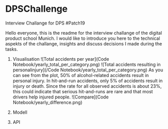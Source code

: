 # DPSChallenge
Interview Challange for DPS #Patch19


Hello everyone,
this is the readme for the interview challange of the digital product school Munich. I would like to introduce you here to the technical aspekts of the challange, insights and discuss decisions I made during the tasks.

1. Visualisation
![Total accidents per year](Code Notebook/yearly_total_per_category.png)
![Total accidents resulting in personalinjury](/Code Notebook/yearly_total_per_category.png)
As you can see from the plot, 50% of alcohol-related accidents result in personal injury. In hit-and-run accidents, only 5% of accidents result in injury or death. Since the rate for all observed accidents is about 23%, this could indicate that serious hit-and-runs are rare and that most drivers help injured people.
![Compare](Code Notebook/yearly_difference.png)

2. Modell

3. API
